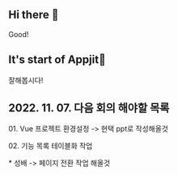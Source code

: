## Hi there 👋
Good!

## It's start of Appjit🤘
잘해봅시다!

<h2> 2022. 11. 07. 다음 회의 해야할 목록</h2>
<p>01. Vue 프로젝트 환경설정 -> 현택 ppt로 작성해올것</p>
<p>02. 기능 목록 테이블화 작업</p>
<p>* 성배 -> 페이지 전환 작업 해올것</p>
<!--

**Here are some ideas to get you started:**

🙋‍♀️ A short introduction - what is your organization all about?
🌈 Contribution guidelines - how can the community get involved?
👩‍💻 Useful resources - where can the community find your docs? Is there anything else the community should know?
🍿 Fun facts - what does your team eat for breakfast?
🧙 Remember, you can do mighty things with the power of [Markdown](https://docs.github.com/github/writing-on-github/getting-started-with-writing-and-formatting-on-github/basic-writing-and-formatting-syntax)
-->
